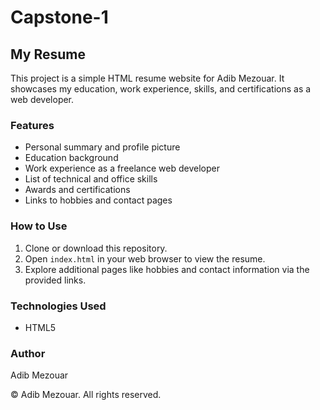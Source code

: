 # Capstone-1
## My Resume

This project is a simple HTML resume website for Adib Mezouar. It showcases my education, work experience, skills, and certifications as a web developer.

### Features

- Personal summary and profile picture
- Education background
- Work experience as a freelance web developer
- List of technical and office skills
- Awards and certifications
- Links to hobbies and contact pages

### How to Use

1. Clone or download this repository.
2. Open `index.html` in your web browser to view the resume.
3. Explore additional pages like hobbies and contact information via the provided links.

### Technologies Used

- HTML5

### Author

Adib Mezouar

&copy; Adib Mezouar. All rights reserved.
